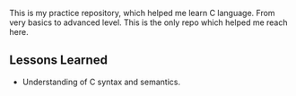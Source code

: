 This is my practice repository, which helped me learn C language.
From very basics to advanced level. This is the only repo which helped me reach here.
## Lessons Learned
- Understanding of C syntax and semantics.




